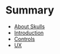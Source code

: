 # Summary

* [About Skulls](README.md)
* [Introduction](introduction.md)
* [Controls](controls.md)
* [UX](ux.md)

